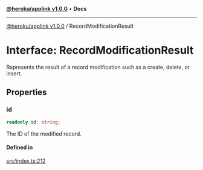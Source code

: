 [**@heroku/applink v1.0.0**](../README.md) • **Docs**

***

[@heroku/applink v1.0.0](../README.md) / RecordModificationResult

# Interface: RecordModificationResult

Represents the result of a record modification such as a create, delete, or insert.

## Properties

### id

```ts
readonly id: string;
```

The ID of the modified record.

#### Defined in

[src/index.ts:212](https://github.com/heroku/heroku-applink-nodejs/blob/8285fe9db0bc3fb84b8b357e7da6a6202f07286d/src/index.ts#L212)
